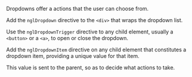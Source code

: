 Dropdowns offer a actions that the user can choose from.

Add the `nglDropdown` directive to the `<div>` that wraps the dropdown list.

Use the `nglDropdownTrigger` directive to any child element,
usually a `<button>` or a `<a>`, to open or close the dropdown.

Add the `nglDropdownItem` directive on any child element that constitutes
a dropdown item, providing a unique value for that item.

This value is sent to the parent, so as to decide what actions to take.
